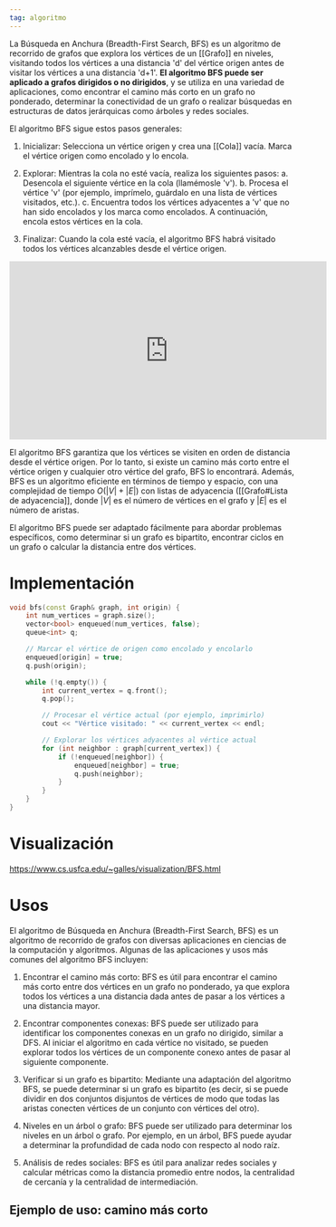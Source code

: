 ```yaml
---
tag: algoritmo
---
```


La Búsqueda en Anchura (Breadth-First Search, BFS) es un algoritmo de recorrido de grafos que explora los vértices de un [[Grafo]] en niveles, visitando todos los vértices a una distancia 'd' del vértice origen antes de visitar los vértices a una distancia 'd+1'. **El algoritmo BFS puede ser aplicado a grafos dirigidos o no dirigidos**, y se utiliza en una variedad de aplicaciones, como encontrar el camino más corto en un grafo no ponderado, determinar la conectividad de un grafo o realizar búsquedas en estructuras de datos jerárquicas como árboles y redes sociales.

El algoritmo BFS sigue estos pasos generales:

1.  Inicializar: Selecciona un vértice origen y crea una [[Cola]] vacía. Marca el vértice origen como encolado y lo encola.

2.  Explorar: Mientras la cola no esté vacía, realiza los siguientes pasos: 
		a. Desencola el siguiente vértice en la cola (llamémosle 'v'). 
		b. Procesa el vértice 'v' (por ejemplo, imprímelo, guárdalo en una lista de vértices visitados, etc.). 
		c. Encuentra todos los vértices adyacentes a 'v' que no han sido encolados y los marca como encolados. A continuación, encola estos vértices en la cola.

4.  Finalizar: Cuando la cola esté vacía, el algoritmo BFS habrá visitado todos los vértices alcanzables desde el vértice origen.

<iframe width="560" height="315" src="https://www.youtube.com/embed/x-VTfcmrLEQ" title="YouTube video player" frameborder="0" allow="accelerometer; autoplay; clipboard-write; encrypted-media; gyroscope; picture-in-picture; web-share" allowfullscreen></iframe>

El algoritmo BFS garantiza que los vértices se visiten en orden de distancia desde el vértice origen. Por lo tanto, si existe un camino más corto entre el vértice origen y cualquier otro vértice del grafo, BFS lo encontrará. Además, BFS es un algoritmo eficiente en términos de tiempo y espacio, con una complejidad de tiempo $O(|V|+|E|)$ con listas de adyacencia ([[Grafo#Lista de adyacencia]], donde $|V|$ es el número de vértices en el grafo y $|E|$ es el número de aristas.

El algoritmo BFS puede ser adaptado fácilmente para abordar problemas específicos, como determinar si un grafo es bipartito, encontrar ciclos en un grafo o calcular la distancia entre dos vértices.

# Implementación

```cpp
void bfs(const Graph& graph, int origin) {
    int num_vertices = graph.size();
    vector<bool> enqueued(num_vertices, false);
    queue<int> q;

    // Marcar el vértice de origen como encolado y encolarlo
    enqueued[origin] = true;
    q.push(origin);

    while (!q.empty()) {
        int current_vertex = q.front();
        q.pop();

        // Procesar el vértice actual (por ejemplo, imprimirlo)
        cout << "Vértice visitado: " << current_vertex << endl;

        // Explorar los vértices adyacentes al vértice actual
        for (int neighbor : graph[current_vertex]) {
            if (!enqueued[neighbor]) {
                enqueued[neighbor] = true;
                q.push(neighbor);
            }
        }
    }
}
```

# Visualización

https://www.cs.usfca.edu/~galles/visualization/BFS.html

# Usos

El algoritmo de Búsqueda en Anchura (Breadth-First Search, BFS) es un algoritmo de recorrido de grafos con diversas aplicaciones en ciencias de la computación y algoritmos. Algunas de las aplicaciones y usos más comunes del algoritmo BFS incluyen:

1.  Encontrar el camino más corto: BFS es útil para encontrar el camino más corto entre dos vértices en un grafo no ponderado, ya que explora todos los vértices a una distancia dada antes de pasar a los vértices a una distancia mayor.

2.  Encontrar componentes conexas: BFS puede ser utilizado para identificar los componentes conexas en un grafo no dirigido, similar a DFS. Al iniciar el algoritmo en cada vértice no visitado, se pueden explorar todos los vértices de un componente conexo antes de pasar al siguiente componente.

3.  Verificar si un grafo es bipartito: Mediante una adaptación del algoritmo BFS, se puede determinar si un grafo es bipartito (es decir, si se puede dividir en dos conjuntos disjuntos de vértices de modo que todas las aristas conecten vértices de un conjunto con vértices del otro).

4.  Niveles en un árbol o grafo: BFS puede ser utilizado para determinar los niveles en un árbol o grafo. Por ejemplo, en un árbol, BFS puede ayudar a determinar la profundidad de cada nodo con respecto al nodo raíz.

5.  Análisis de redes sociales: BFS es útil para analizar redes sociales y calcular métricas como la distancia promedio entre nodos, la centralidad de cercanía y la centralidad de intermediación.

## Ejemplo de uso: camino más corto

